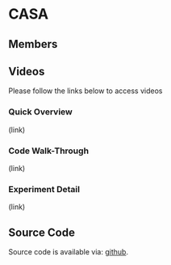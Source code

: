 # CASA

## Members

## Videos
Please follow the links below to access videos

### Quick Overview
(link)
### Code Walk-Through
(link)
### Experiment Detail
(link)

## Source Code
Source code is available via: [github](https://github.com/csu-hci-projects/SP23-Context-Awareness-Sound-Alerts).